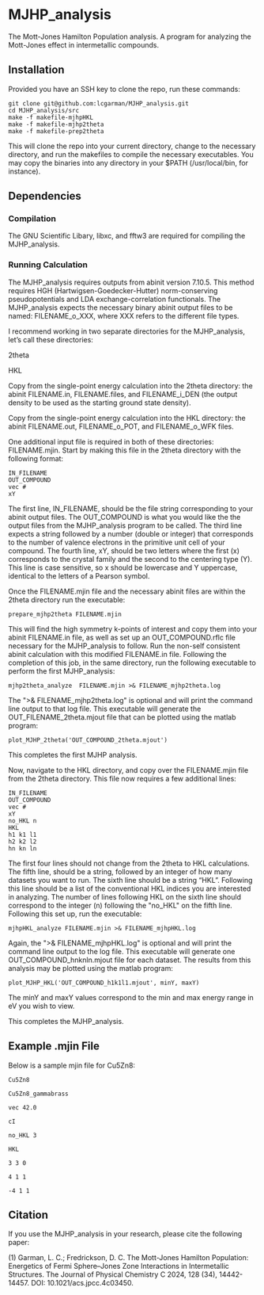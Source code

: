 # MJHP_analysis
The Mott-Jones Hamilton Population analysis. A program for analyzing the Mott-Jones effect in intermetallic compounds.

## Installation
Provided you have an SSH key to clone the repo, run these commands:
```
git clone git@github.com:lcgarman/MJHP_analysis.git
cd MJHP_analysis/src
make -f makefile-mjhpHKL
make -f makefile-mjhp2theta
make -f makefile-prep2theta
```
This will clone the repo into your current directory, change to the necessary directory, and run the makefiles to compile the necessary executables. You may copy the binaries into any directory in your $PATH (/usr/local/bin, for instance). 

## Dependencies

### Compilation

The GNU Scientific Libary, libxc, and fftw3 are required for compiling the MJHP_analysis.

### Running Calculation

The MJHP_analysis requires outputs from abinit version 7.10.5. This method requires HGH (Hartwigsen-Goedecker-Hutter) norm-conserving pseudopotentials and LDA exchange-correlation functionals. The MJHP_analysis expects the necessary binary abinit output files to be named: FILENAME_o_XXX, where XXX refers to the different file types. 

I recommend working in two separate directories for the MJHP_analysis, let’s call these directories:

  2theta
  
  HKL

Copy from the single-point energy calculation into the 2theta directory: the abinit FILENAME.in, FILENAME.files, and FILENAME_i_DEN (the output density to be used as the starting ground state density).

Copy from the single-point energy calculation into the HKL directory: the abinit FILENAME.out, FILENAME_o_POT, and FILENAME_o_WFK files.

One additional input file is required in both of these directories: FILENAME.mjin. Start by making this file in the 2theta directory with the following format:
```
IN_FILENAME
OUT_COMPOUND
vec #
xY

```
The first line, IN_FILENAME, should be the file string corresponding to your abinit output files. The OUT_COMPOUND is what you would like the the output files from the MJHP_analysis program to be called. The third line expects a string followed by a number (double or integer) that corresponds to the number of valence electrons in the primitive unit cell of your compound. The fourth line, xY, should be two letters where the first (x) corresponds to the crystal family and the second to the centering type (Y). This line is case sensitive, so x should be lowercase and Y uppercase, identical to the letters of a Pearson symbol. 

Once the FILENAME.mjin file and the necessary abinit files are within the 2theta directory run the executable:
```
prepare_mjhp2theta FILENAME.mjin
```
This will find the high symmetry k-points of interest and copy them into your abinit FILENAME.in file, as well as set up an OUT_COMPOUND.rflc file necessary for the MJHP_analysis to follow. Run the non-self consistent abinit calculation with this modified FILENAME.in file. Following the completion of this job, in the same directory, run the following executable to perform the first MJHP_analysis:
```
mjhp2theta_analyze  FILENAME.mjin >& FILENAME_mjhp2theta.log
```
The ">& FILENAME_mjhp2theta.log" is optional and will print the command line output to that log file. This executable will generate the OUT_FILENAME_2theta.mjout file that can be plotted using the matlab program:
```
plot_MJHP_2theta('OUT_COMPOUND_2theta.mjout')
```
This completes the first MJHP analysis. 


Now, navigate to the HKL directory, and copy over the FILENAME.mjin file from the 2theta directory. This file now requires a few additional lines:
```
IN_FILENAME
OUT_COMPOUND
vec #
xY
no_HKL n
HKL
h1 k1 l1
h2 k2 l2
hn kn ln

```
The first four lines should not change from the 2theta to HKL calculations. The fifth line, should be a string, followed by an integer of how many datasets you want to run. The sixth line should be a string “HKL”. Following this line should be a list of the conventional HKL indices you are interested in analyzing. The number of lines following HKL on the sixth line should correspond to the integer (n) following the "no_HKL" on the fifth line. Following this set up, run the executable:
```
mjhpHKL_analyze FILENAME.mjin >& FILENAME_mjhpHKL.log
```
Again, the ">& FILENAME_mjhpHKL.log" is optional and will print the command line output to the log file. This executable will generate one OUT_COMPOUND_hnknln.mjout file for each dataset. The results from this analysis may be plotted using the matlab program:
```
plot_MJHP_HKL('OUT_COMPOUND_h1k1l1.mjout', minY, maxY)
```
The  minY and maxY values correspond to the min and max energy range in eV you wish to view. 

This completes the MJHP_analysis. 

## Example .mjin File
Below is a sample mjin file for Cu5Zn8:
```
Cu5Zn8

Cu5Zn8_gammabrass

vec 42.0

cI

no_HKL 3

HKL

3 3 0

4 1 1 

-4 1 1
```

## Citation 
If you use the MJHP_analysis in your research, please cite the following paper:

(1) Garman, L. C.; Fredrickson, D. C. The Mott-Jones Hamilton Population: Energetics of Fermi Sphere–Jones Zone Interactions in Intermetallic Structures. The Journal of Physical Chemistry C 2024, 128 (34), 14442-14457. DOI: 10.1021/acs.jpcc.4c03450.

